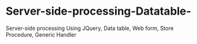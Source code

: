 # Server-side-processing-Datatable-
Server-side processing Using JQuery, Data table, Web form, Store Procedure, Generic Handler
